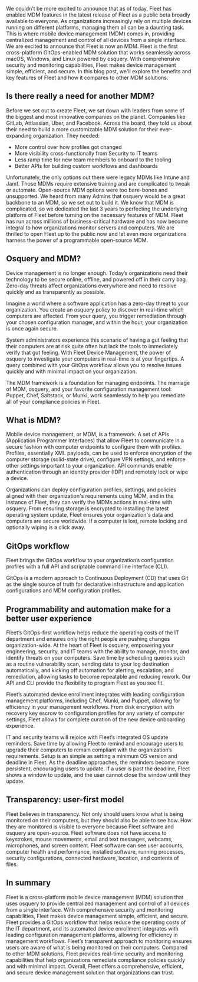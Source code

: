 We couldn’t be more excited to announce that as of today, Fleet has enabled MDM features in the latest release of Fleet as a public beta broadly available to everyone. As organizations increasingly rely on multiple devices running on different platforms, managing them all can be a daunting task. This is where mobile device management (MDM) comes in, providing centralized management and control of all devices from a single interface. We are excited to announce that Fleet is now an MDM. Fleet is the first cross-platform GitOps-enabled MDM solution that works seamlessly across macOS, Windows, and Linux powered by osquery. With comprehensive security and monitoring capabilities, Fleet makes device management simple, efficient, and secure. In this blog post, we'll explore the benefits and key features of Fleet and how it compares to other MDM solutions.

## Is there really a need for another MDM?

Before we set out to create Fleet, we sat down with leaders from some of the biggest and most innovative companies on the planet. Companies like GitLab, Attlassian, Uber, and Facebook. Across the board, they told us about their need to build a more customizable MDM solution for their ever-expanding organization. They needed:
- More control over how profiles got changed
- More visibility cross-functionally from Security to IT teams
- Less ramp time for new team members to onboard to the tooling
- Better APIs for building custom workflows and dashboards

Unfortunately, the only options out there were legacy MDMs like Intune and Jamf. Those MDMs require extensive training and are complicated to tweak or automate. Open-source MDM options were too bare-bones and unsupported. We heard from many Admins that osquery would be a great backbone to an MDM, so we set out to build it. We know that MDM is complicated, so we dedicated the last 3 years to perfecting the underlying platform of Fleet before turning on the necessary features of MDM. Fleet has run across millions of business-critical hardware and has now become integral to how organizations monitor servers and computers. We are thrilled to open Fleet up to the public now and let even more organizations harness the power of a programmable open-source MDM.  
## Osquery and MDM?

Device management is no longer enough. Today’s organizations need their technology to be secure online, offline, and powered off in their carry bag. Zero-day threats affect organizations everywhere and need to resolve quickly and as transparently as possible.

Imagine a world where a software application has a zero-day threat to your organization. You create an osquery policy to discover in real-time which computers are affected. From your query, you trigger remediation through your chosen configuration manager, and within the hour, your organization is once again secure. 

System administrators experience this scenario of having a gut feeling that their computers are at risk quite often but lack the tools to immediately verify that gut feeling. With Fleet Device Management, the power of osquery to investigate your computers in real-time is at your fingertips. A query combined with your GitOps workflow allows you to resolve issues quickly and with minimal impact on your organization.

The MDM framework is a foundation for managing endpoints. The marriage of MDM, osquery, and your favorite configuration management tool: Puppet, Chef, Saltstack, or Munki, work seamlessly to help you remediate all of your compliance policies in Fleet.

## What is MDM?

Mobile device management, or MDM, is a framework. A set of APIs (Application Programmer Interfaces) that allow Fleet to communicate in a secure fashion with computer endpoints to configure them with profiles. Profiles, essentially XML payloads, can be used to enforce encryption of the computer storage (solid-state drive), configure VPN settings, and enforce other settings important to your organization. API commands enable authentication through an identity provider (IDP) and remotely lock or wipe a device.

Organizations can deploy configuration profiles, settings, and policies aligned with their organization's requirements using MDM, and in the instance of Fleet, they can verify the MDMs actions in real-time with osquery. From ensuring storage is encrypted to installing the latest operating system update, Fleet ensures your organization's data and computers are secure worldwide. If a computer is lost, remote locking and optionally wiping is a click away.

## GitOps workflow

Fleet brings the GitOps workflow to your organization’s configuration profiles with a full API and scriptable command line interface (CLI). 



GitOps is a modern approach to Continuous Deployment (CD) that uses Git as the single source of truth for declarative infrastructure and application configurations and MDM configuration profiles.

## Programmability and automation make for a better user experience

Fleet’s GitOps-first workflow helps reduce the operating costs of the IT department and ensures only the right people are pushing changes organization-wide. At the heart of Fleet is osquery, empowering your engineering, security, and IT teams with the ability to manage, monitor, and identify threats on your computers. Save time by scheduling queries such as a routine vulnerability scan, sending data to your log destination automatically, and kicking off automation for alerting, escalation, and remediation, allowing tasks to become repeatable and reducing rework. Our API and CLI provide the flexibility to program Fleet as you see fit.

Fleet’s automated device enrollment integrates with leading configuration management platforms, including Chef, Munki, and Puppet, allowing for efficiency in your management workflows. From disk encryption with recovery key escrow to configuration profiles for any variety of computer settings, Fleet allows for complete curation of the new device onboarding experience.

IT and security teams will rejoice with Fleet’s integrated OS update reminders. Save time by allowing Fleet to remind and encourage users to upgrade their computers to remain compliant with the organization’s requirements. Setup is an simple as setting a minimum OS version and deadline in Fleet. As the deadline approaches, the reminders become more persistent, encouraging users to update. If a user is past the deadline, Fleet shows a window to update, and the user cannot close the window until they update.

## Transparency: user-first model

Fleet believes in transparency. Not only should users know what is being monitored on their computers, but they should also be able to see how. How they are monitored is visible to everyone because Fleet software and osquery are open-source. Fleet software does not have access to keystrokes, mouse movements, email and text messages, webcams, microphones, and screen content. Fleet software can see user accounts, computer health and performance, installed software, running processes, security configurations, connected hardware, location, and contents of files.

## In summary

Fleet is a cross-platform mobile device management (MDM) solution that uses osquery to provide centralized management and control of all devices from a single interface. With comprehensive security and monitoring capabilities, Fleet makes device management simple, efficient, and secure. Fleet provides a GitOps workflow that helps reduce the operating costs of the IT department, and its automated device enrollment integrates with leading configuration management platforms, allowing for efficiency in management workflows. Fleet’s transparent approach to monitoring ensures users are aware of what is being monitored on their computers. Compared to other MDM solutions, Fleet provides real-time security and monitoring capabilities that help organizations remediate compliance policies quickly and with minimal impact. Overall, Fleet offers a comprehensive, efficient, and secure device management solution that organizations can trust.
<meta name="category" value="releases">
<meta name="authorFullName" value="JD Strong">
<meta name="authorGitHubUsername" value="spokanemac">
<meta name="publishedOn" value="2023-04-11">
<meta name="articleTitle" value="Introducing Fleet MDM">
<meta name="articleImageUrl" value="../website/assets/images/articles/fleet-4.29.0-1600x900@2x.png">
